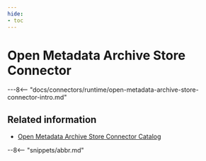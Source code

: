 ```yaml
---
hide:
- toc
---
```


<!-- SPDX-License-Identifier: CC-BY-4.0 -->
<!-- Copyright Contributors to the ODPi Egeria project. -->

# Open Metadata Archive Store Connector

---8<-- "docs/connectors/runtime/open-metadata-archive-store-connector-intro.md"

## Related information

- [Open Metadata Archive Store Connector Catalog](./connectors/#open-metadata-archive-store-connectors)
 
--8<-- "snippets/abbr.md"
